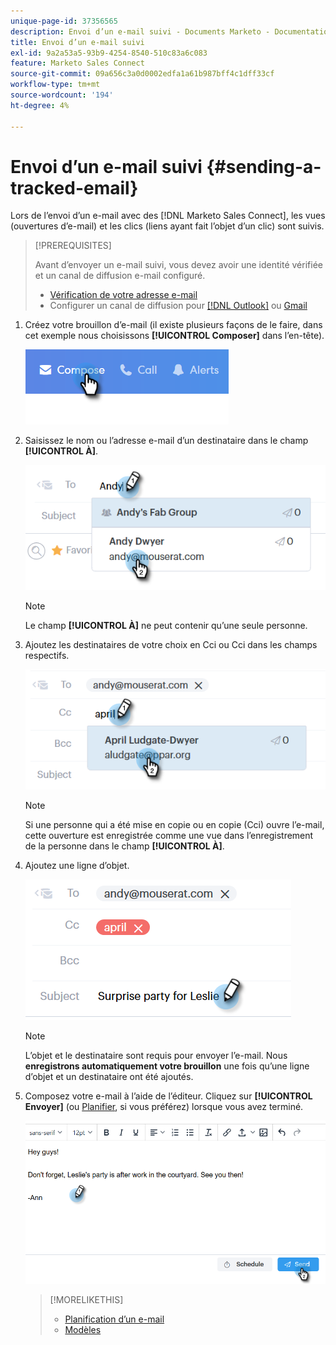 ```yaml
---
unique-page-id: 37356565
description: Envoi d’un e-mail suivi - Documents Marketo - Documentation du produit
title: Envoi d’un e-mail suivi
exl-id: 9a2a53a5-93b9-4254-8540-510c83a6c083
feature: Marketo Sales Connect
source-git-commit: 09a656c3a0d0002edfa1a61b987bff4c1dff33cf
workflow-type: tm+mt
source-wordcount: '194'
ht-degree: 4%

---
```


# Envoi d’un e-mail suivi {#sending-a-tracked-email}

Lors de l’envoi d’un e-mail avec des [!DNL Marketo Sales Connect], les vues (ouvertures d’e-mail) et les clics (liens ayant fait l’objet d’un clic) sont suivis.

>[!PREREQUISITES]
>
>Avant d’envoyer un e-mail suivi, vous devez avoir une identité vérifiée et un canal de diffusion e-mail configuré.
>
>* [Vérification de votre adresse e-mail](/help/marketo/product-docs/marketo-sales-connect/getting-started/email-settings/verify-your-email.md)
>* Configurer un canal de diffusion pour [[!DNL Outlook]](/help/marketo/product-docs/marketo-sales-connect/email-plugins/msc-for-outlook/email-connection-for-outlook-users.md) ou [Gmail](/help/marketo/product-docs/marketo-sales-connect/email-plugins/gmail/email-connection-for-gmail-users.md)

1. Créez votre brouillon d’e-mail (il existe plusieurs façons de le faire, dans cet exemple nous choisissons **[!UICONTROL Composer]** dans l’en-tête).

   ![](assets/one.png)

1. Saisissez le nom ou l’adresse e-mail d’un destinataire dans le champ **[!UICONTROL À]**.

   ![](assets/two.png)

   >[!NOTE]
   >
   >Le champ **[!UICONTROL À]** ne peut contenir qu’une seule personne.

1. Ajoutez les destinataires de votre choix en Cci ou Cci dans les champs respectifs.

   ![](assets/three.png)

   >[!NOTE]
   >
   >Si une personne qui a été mise en copie ou en copie (Cci) ouvre l’e-mail, cette ouverture est enregistrée comme une vue dans l’enregistrement de la personne dans le champ **[!UICONTROL À]**.

1. Ajoutez une ligne d’objet.

   ![](assets/four.png)

   >[!NOTE]
   >
   >L’objet et le destinataire sont requis pour envoyer l’e-mail. Nous **enregistrons automatiquement votre brouillon** une fois qu’une ligne d’objet et un destinataire ont été ajoutés.

1. Composez votre e-mail à l’aide de l’éditeur. Cliquez sur **[!UICONTROL Envoyer]** (ou [Planifier](/help/marketo/product-docs/marketo-sales-connect/email/using-the-compose-window/scheduling-an-email.md), si vous préférez) lorsque vous avez terminé.

   ![](assets/five.png)

   >[!MORELIKETHIS]
   >
   >* [Planification d’un e-mail](/help/marketo/product-docs/marketo-sales-connect/email/using-the-compose-window/scheduling-an-email.md)
   >* [Modèles](/help/marketo/product-docs/marketo-sales-connect/templates/create-a-new-template.md)

